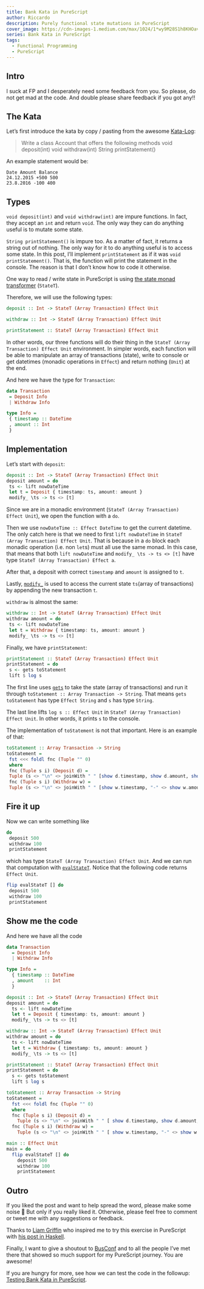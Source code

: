 ```yaml
---
title: Bank Kata in PureScript
author: Riccardo
description: Purely functional state mutations in PureScript
cover_image: https://cdn-images-1.medium.com/max/1024/1*wy9M28S1h8KHOav3b2DBBw.jpeg
series: Bank Kata in PureScript
tags:
  - Functional Programming
  - PureScript
---
```


## Intro

I suck at FP and I desperately need some feedback from you. So please, do not get mad at the code. And double please share feedback if you got any!!

## The Kata

Let’s first introduce the kata by copy / pasting from the awesome [Kata-Log](http://kata-log.rocks/banking-kata):

> Write a class Account that offers the following methods void deposit(int) void withdraw(int) String printStatement()

An example statement would be:

```
Date Amount Balance
24.12.2015 +500 500
23.8.2016 -100 400
```

## Types

`void deposit(int)` and `void withdraw(int)` are impure functions. In fact, they accept an `int` and return `void`. The only way they can do anything useful is to mutate some state.

`String printStatement()` is impure too. As a matter of fact, it returns a string out of nothing. The only way for it to do anything useful is to access some state. In this post, I’ll implement `printStatement` as if it was `void printStatement()`. That is, the function will print the statement in the console. The reason is that I don’t know how to code it otherwise.

One way to read / write state in PureScript is using [the state monad transformer](https://pursuit.purescript.org/packages/purescript-transformers/4.2.0/docs/Control.Monad.State.Trans#t:StateT) (`StateT`).

Therefore, we will use the following types:

```hs
deposit :: Int -> StateT (Array Transaction) Effect Unit

withdraw :: Int -> StateT (Array Transaction) Effect Unit

printStatement :: StateT (Array Transaction) Effect Unit
```

In other words, our three functions will do their thing in the `StateT (Array Transaction) Effect Unit` environment. In simpler words, each function will be able to manipulate an array of transactions (state), write to console or get datetimes (monadic operations in `Effect`) and return nothing (`Unit`) at the end.

And here we have the type for `Transaction`:

```hs
data Transaction
 = Deposit Info
 | Withdraw Info

type Info =
 { timestamp :: DateTime
 , amount :: Int
 }
```

## Implementation

Let’s start with `deposit`:

```hs
deposit :: Int -> StateT (Array Transaction) Effect Unit
deposit amount = do
 ts <- lift nowDateTime
 let t = Deposit { timestamp: ts, amount: amount }
 modify_ \ts -> ts <> [t]
```

Since we are in a monadic environment (`StateT (Array Transaction) Effect Unit`), we open the function with a `do`.

Then we use `nowDateTime :: Effect DateTime` to get the current datetime. The only catch here is that we need to first `lift nowDateTime` in `StateT (Array Transaction) Effect Unit`. That is because in a `do` block each monadic operation (i.e. non `let`s) must all use the same monad. In this case, that means that both `lift nowDateTime` and `modify_ \ts -> ts <> [t]` have type `StateT (Array Transaction) Effect a`.

After that, a deposit with correct `timestamp` and `amount` is assigned to `t`.

Lastly, [`modify_`](https://pursuit.purescript.org/packages/purescript-transformers/4.2.0/docs/Control.Monad.State#v:modify_) is used to access the current state `ts`(array of transactions) by appending the new transaction `t`.

`withdraw` is almost the same:

```hs
withdraw :: Int -> StateT (Array Transaction) Effect Unit
withdraw amount = do
 ts <- lift nowDateTime
 let t = Withdraw { timestamp: ts, amount: amount }
 modify_ \ts -> ts <> [t]
```

Finally, we have `printStatement`:

```hs
printStatement :: StateT (Array Transaction) Effect Unit
printStatement = do
 s <- gets toStatement
 lift $ log s
```

The first line uses [`gets`](https://pursuit.purescript.org/packages/purescript-transformers/4.2.0/docs/Control.Monad.State#v:gets) to take the state (array of transactions) and run it through `toStatement :: Array Transaction -> String`. That means `gets toStatement` has type `Effect String` and `s` has type `String`.

The last line lifts `log s :: Effect Unit` in `StateT (Array Transaction) Effect Unit`. In other words, it prints `s` to the console.

The implementation of `toStatement` is not that important. Here is an example of that:

```hs
toStatement :: Array Transaction -> String
toStatement =
 fst <<< foldl fnc (Tuple "" 0)
 where
 fnc (Tuple s i) (Deposit d) =
 Tuple (s <> "\n" <> joinWith " " [show d.timestamp, show d.amount, show $ i + d.amount]) (i + d.amount)
 fnc (Tuple s i) (Withdraw w) =
 Tuple (s <> "\n" <> joinWith " " [show w.timestamp, "-" <> show w.amount, show $ i - w.amount]) (i - w.amount)
```

## Fire it up

Now we can write something like

```hs
do
 deposit 500
 withdraw 100
 printStatement
```

which has type `StateT (Array Transaction) Effect Unit`. And we can run that computation with [`evalStateT`](https://pursuit.purescript.org/packages/purescript-transformers/4.2.0/docs/Control.Monad.State.Trans#v:evalStateT). Notice that the following code returns `Effect Unit`.

```hs
flip evalStateT [] do
 deposit 500
 withdraw 100
 printStatement
```

## Show me the code

And here we have all the code

```hs
data Transaction
  = Deposit Info
  | Withdraw Info

type Info =
  { timestamp :: DateTime
  , amount    :: Int
  }

deposit :: Int -> StateT (Array Transaction) Effect Unit
deposit amount = do
  ts <- lift nowDateTime
  let t = Deposit { timestamp: ts, amount: amount }
  modify_ \ts -> ts <> [t]

withdraw :: Int -> StateT (Array Transaction) Effect Unit
withdraw amount = do
  ts <- lift nowDateTime
  let t = Withdraw { timestamp: ts, amount: amount }
  modify_ \ts -> ts <> [t]

printStatement :: StateT (Array Transaction) Effect Unit
printStatement = do
  s <- gets toStatement
  lift $ log s

toStatement :: Array Transaction -> String
toStatement =
  fst <<< foldl fnc (Tuple "" 0)
  where
  fnc (Tuple s i) (Deposit d) =
    Tuple (s <> "\n" <> joinWith " " [ show d.timestamp, show d.amount, show $ i + d.amount]) (i + d.amount)
  fnc (Tuple s i) (Withdraw w) =
    Tuple (s <> "\n" <> joinWith " " [ show w.timestamp, "-" <> show w.amount, show $ i - w.amount]) (i - w.amount)

main :: Effect Unit
main = do
  flip evalStateT [] do
    deposit 500
    withdraw 100
    printStatement
```

## Outro

If you liked the post and want to help spread the word, please make some noise 🤘 But only if you really liked it. Otherwise, please feel free to comment or tweet me with any suggestions or feedback.

Thanks to [Liam Griffin](https://medium.com/u/98e431287677) who inspired me to try this exercise in PureScript with [his post in Haskell](https://medium.com/@Gryff/bank-kata-in-haskell-dealing-with-state-3364c13b994f).

Finally, I want to give a shoutout to [BusConf](https://www.bus-conf.org/) and to all the people I’ve met there that showed so much support for my PureScript journey. You are awesome!

If you are hungry for more, see how we can test the code in the followup: [Testing Bank Kata in PureScript](https://odone.io/posts/2019-03-18-testing-bank-kata-in-purescript/).
